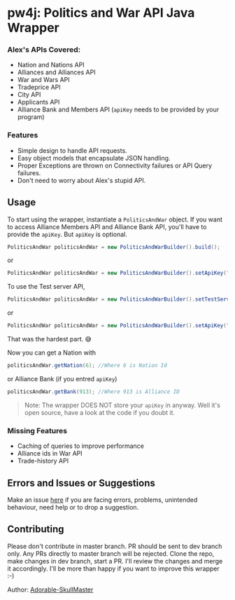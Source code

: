 # pw4j: Politics and War API Java Wrapper
### Alex's APIs Covered:
- Nation and Nations API
- Alliances and Alliances API
- War and Wars API
- Tradeprice API
- City API
- Applicants API
- Alliance Bank and Members API (`apiKey` needs to be provided by your program)

### Features
- Simple design to handle API requests.
- Easy object models that encapsulate JSON handling.
- Proper Exceptions are thrown on Connectivity failures or API Query failures.
- Don't need to worry about Alex's stupid API.

## Usage

To start using the wrapper, instantiate a `PoliticsAndWar` object. If you want to access Alliance Members API and Alliance Bank API, you'll have to provide the `apiKey`. But `apiKey` is optional.
```java
PoliticsAndWar politicsAndWar = new PoliticsAndWarBuilder().build();
```
or 
```java
PoliticsAndWar politicsAndWar = new PoliticsAndWarBuilder().setApiKey("YOUR_API_KEY_STRING").build();
```

To use the Test server API,
```java
PoliticsAndWar politicsAndWar = new PoliticsAndWarBuilder().setTestServerMode(true).build();
```
or 
```java
PoliticsAndWar politicsAndWar = new PoliticsAndWarBuilder().setApiKey("YOUR_API_KEY_STRING").setTestServerMode(true).build();
```

That was the hardest part. :sweat_smile:

Now you can get a Nation with
```java
politicsAndWar.getNation(6); //Where 6 is Nation Id
```
or Alliance Bank (if you entred `apiKey`)
```java
politicsAndWar.getBank(913); //Where 913 is Alliance ID
```

>Note: The wrapper DOES NOT store your `apiKey` in anyway. Well it's open source, have a look at the code if you doubt it.

### Missing Features
- Caching of queries to improve performance
- Alliance ids in War API
- Trade-history API

## Errors and Issues or Suggestions
Make an issue [here](https://github.com/Adorable-SkullMaster/pw4j/issues) if you are facing errors, problems, unintended behaviour, need help or to drop a suggestion.

## Contributing
Please don't contribute in master branch. PR should be sent to dev branch only. Any PRs directly to master branch will be rejected.
Clone the repo, make changes in dev branch, start a PR. I'll review the changes and merge it accordingly. I'll be more than happy if you want to improve this wrapper :-)

Author: [Adorable-SkullMaster](https://github.com/Adorable-SkullMaster)
